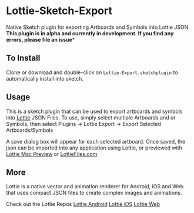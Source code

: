 # Lottie-Sketch-Export
Native Sketch plugin for exporting Artboards and Symbols into Lottie JSON
**This plugin is in alpha and currently in development. If you find any errors, please file an issue***

## To Install
Clone or download and double-click on `Lottie-Export.sketchplugin` to automatically install into sketch.

## Usage
This is a sketch plugin that can be used to export artboards and symbols into [Lottie](http://airbnb.io/lottie/) JSON Files. To use, simply select multiple Artboards and or Symbols, then select Plugins -> Lottie Export -> Export Selected Artboards/Symbols

A save dialog box will appear for each selected artboard. Once saved, the json can be imported into any application using Lottie, or previewed with [Lottie Mac Preview](https://github.com/airbnb/lottie-ios/tree/master/MacOS_Viewer) or [LottieFiles.com](https://www.lottiefiles.com)

## More
Lottie is a native vector and animation renderer for Android, iOS and Web that uses compact JSON files to create complex images and animations.

Check out the Lottie Repos
[Lottie Android](https://github.com/airbnb/lottie-android)
[Lottie iOS](https://github.com/airbnb/lottie-ios)
[Lottie Web](https://github.com/airbnb/lottie-web)